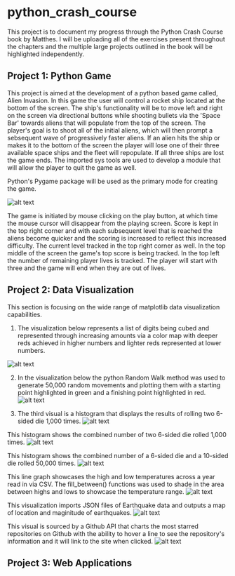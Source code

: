 # python_crash_course

 This project is to document my progress through the Python Crash Course book by Matthes. I will be uploading all of the exercises present throughout the chapters and the multiple large projects outlined in the book will be highlighted independently. 


## Project 1: Python Game
This project is aimed at the development of a python based game called, Alien Invasion. In this game the user will control a rocket ship located at the bottom of the screen. The ship's functionality will be to move left and right on the screen via directional buttons while shooting bullets via the 'Space Bar' towards aliens that will populate from the top of the screen. The player's goal is to shoot all of the initial aliens, which will then prompt a sebsequent wave of progressively faster aliens. If an alien hits the ship or makes it to the bottom of the screen the player will lose one of their three available space ships and the fleet will repopulate. If all three ships are lost the game ends. The imported sys tools are used to develop a module that will allow the player to quit the game as well. 

Python's Pygame package will be used as the primary mode for creating the game. 

![alt text](https://github.com/bwengerDU/python_crash_course/blob/main/images/final_alien_invasion.png)

The game is initiated by mouse clicking on the play button, at which time the mouse cursor will disappear from the playing screen. Score is kept in the top right corner and with each subsequent level that is reached the aliens become quicker and the scoring is increased to reflect this increased difficulty. The current level tracked in the top right corner as well. In the top middle of the screen the game's top score is being tracked. In the top left the number of remaining player lives is tracked. The player will start with three and the game will end when they are out of lives. 
## Project 2: Data Visualization
This section is focusing on the wide range of matplotlib data visualization capabilities. 

1) The visualization below represents a list of digits being cubed and represented through increasing amounts via a color map with deeper reds achieved in higher numbers and lighter reds represented at lower numbers. 

![alt text](https://github.com/bwengerDU/python_crash_course/blob/main/images/colormap.png)

2) In the visualization below the python Random Walk method was used to generate 50,000 random movements and plotting them with a starting point highlighted in green and a finishing point highlighted in red. 
![alt text](https://github.com/bwengerDU/python_crash_course/blob/main/images/rw.png)

3) The third visual is a histogram that displays the results of rolling two 6-sided die 1,000 times. 
![alt text](https://github.com/bwengerDU/python_crash_course/blob/main/images/histogram1.png)

This histogram shows the combined number of two 6-sided die rolled 1,000 times. 
![alt text](https://github.com/bwengerDU/python_crash_course/blob/main/images/histogram2.png)

This histogram shows the combined number of a 6-sided die and a 10-sided die rolled 50,000 times. 
![alt text](https://github.com/bwengerDU/python_crash_course/blob/main/images/histogram3.png)

This line graph showcases the high and low temperatures across a year read in via CSV. The fill_between() functions was used to shade in the area between highs and lows to showcase the temperature range. 
![alt text](https://github.com/bwengerDU/python_crash_course/blob/main/images/sitkahl.png)

This visualization imports JSON files of Earthquake data and outputs a map of location and maginitude of earthquakes. 
![alt text](https://github.com/bwengerDU/python_crash_course/blob/main/images/sitkahl.png)

This visual is sourced by a Github API that charts the most starred repositories on Github with the ability to hover a line to see the repository's information and it will link to the site when clicked. 
![alt text](https://github.com/bwengerDU/python_crash_course/blob/main/images/api.png)
## Project 3: Web Applications

